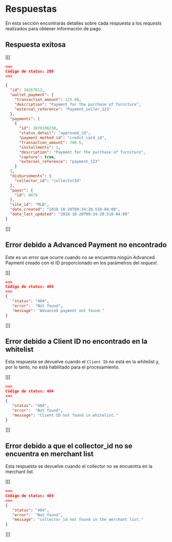 # Respuestas

En esta sección encontrarás detalles sobre cada respuesta a los _requests_ realizados para obtener información de pago.

## Respuesta exitosa

[[[
```Json
===
Código de status: 200
===

{
  "id": 10267812,
  "wallet_payment": {
    "transaction_amount": 125.98,
    "description": "Payment for the purchase of furniture",
    "external_reference": "Payment_seller_123"
  },
  "payments": [
    {
      "id": 3870106238,
      "status_detail": "approved_id",
      "payment_method_id": "credit_card_id",
      "transaction_amount": 700.5,
      "installments": 1,
      "description": "Payment for the purchase of furniture",
      "capture": true,
      "external_reference": "payment_123"
    }
  ],
  "disbursements": {
    "collector_id": "collectorId"
  },
  "payer": {
    "id": 8879
  },
  "site_id": "MLB",
  "date_created": "2018-10-20T09:34:20.518-04:00",
  "date_last_updated": "2018-10-20T09:34:20.518-04:00"
}

```
]]]

## Error debido a Advanced Payment no encontrado

Este es un error que ocurre cuando no se encuentra ningún Advanced Payment creado con el ID proporcionado en los parámetros del _request_.

[[[
```Json
===
Código de status: 404
===
{
   "status": "404",
   "error":  "Not found",
   "message": "Advanced payment not found."
}

```
]]]


## Error debido a Client ID no encontrado en la whitelist

Esta respuesta se devuelve cuando el `Client ID` no está en la whitelist y, por lo tanto, no está habilitado para el procesamiento.

[[[
```Json
===
Código de status: 404
===
{
   "status": "404",
   "error":  "Not found",
   "message": "Client ID not found in whitelist."
}

```
]]]


## Error debido a que el collector_id no se encuentra en merchant list

Esta respuesta se devuelve cuando el collector no se encuentra en la merchant list.


[[[
```Json
===
Código de status: 404
===
{
   "status": "404",
   "error":  "Not found",
   "message": "collector_id not found in the merchant list."
}

```
]]]
